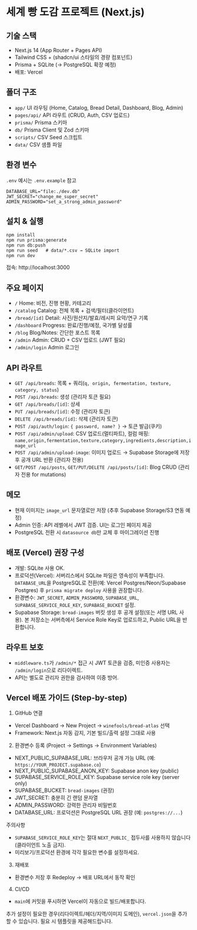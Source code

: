 # 세계 빵 도감 프로젝트 (Next.js)

## 기술 스택
- Next.js 14 (App Router + Pages API)
- Tailwind CSS + (shadcn/ui 스타일의 경량 컴포넌트)
- Prisma + SQLite (→ PostgreSQL 확장 예정)
- 배포: Vercel

## 폴더 구조
- `app/` UI 라우팅 (Home, Catalog, Bread Detail, Dashboard, Blog, Admin)
- `pages/api/` API 라우트 (CRUD, Auth, CSV 업로드)
- `prisma/` Prisma 스키마
- `db/` Prisma Client 및 Zod 스키마
- `scripts/` CSV Seed 스크립트
- `data/` CSV 샘플 파일

## 환경 변수
`.env` 예시는 `.env.example` 참고
```
DATABASE_URL="file:./dev.db"
JWT_SECRET="change_me_super_secret"
ADMIN_PASSWORD="set_a_strong_admin_password"
```

## 설치 & 실행
```
npm install
npm run prisma:generate
npm run db:push
npm run seed   # data/*.csv → SQLite import
npm run dev
```

접속: http://localhost:3000

## 주요 페이지
- `/` Home: 비전, 진행 현황, 카테고리
- `/catalog` Catalog: 전체 목록 + 검색/필터(클라이언트)
- `/bread/[id]` Detail: 사진/원산지/발효/레시피 요약/연구 기록
- `/dashboard` Progress: 완료/진행/예정, 국가별 달성률
- `/blog` Blog/Notes: 간단한 포스트 목록
- `/admin` Admin: CRUD + CSV 업로드 (JWT 필요)
- `/admin/login` Admin 로그인

## API 라우트
- `GET /api/breads`: 목록 + 쿼리(`q, origin, fermentation, texture, category, status`)
- `POST /api/breads`: 생성 (관리자 토큰 필요)
- `GET /api/breads/[id]`: 상세
- `PUT /api/breads/[id]`: 수정 (관리자 토큰)
- `DELETE /api/breads/[id]`: 삭제 (관리자 토큰)
- `POST /api/auth/login`: `{ password, name? }` → 토큰 발급(쿠키)
- `POST /api/admin/upload`: CSV 업로드(멀티파트), 컬럼 매핑: `name,origin,fermentation,texture,category,ingredients,description,image_url`
- `POST /api/admin/upload-image`: 이미지 업로드 → Supabase Storage에 저장 후 공개 URL 반환 (관리자 전용)
- `GET/POST /api/posts`, `GET/PUT/DELETE /api/posts/[id]`: Blog CRUD (관리자 전용 for mutations)

## 메모
- 현재 이미지는 `image_url` 문자열로만 저장 (추후 Supabase Storage/S3 연동 예정)
- Admin 인증: API 레벨에서 JWT 검증. UI는 로그인 페이지 제공
- PostgreSQL 전환 시 `datasource db`만 교체 후 마이그레이션 진행

## 배포 (Vercel) 권장 구성
- 개발: SQLite 사용 OK.
- 프로덕션(Vercel): 서버리스에서 SQLite 파일은 영속성이 부족합니다. `DATABASE_URL`을 PostgreSQL로 전환(예: Vercel Postgres/Neon/Supabase Postgres) 후 `prisma migrate deploy` 사용을 권장합니다.
- 환경변수: `JWT_SECRET`, `ADMIN_PASSWORD`, `SUPABASE_URL`, `SUPABASE_SERVICE_ROLE_KEY`, `SUPABASE_BUCKET` 설정.
- Supabase Storage: `bread-images` 버킷 생성 후 공개 설정(또는 서명 URL 사용). 본 저장소는 서버측에서 Service Role Key로 업로드하고, Public URL을 반환합니다.

## 라우트 보호
- `middleware.ts`가 `/admin/*` 접근 시 JWT 토큰을 검증, 미인증 사용자는 `/admin/login`으로 리다이렉트.
- API는 별도로 관리자 권한을 검사하여 이중 방어.

## Vercel 배포 가이드 (Step-by-step)
1) GitHub 연결
- Vercel Dashboard → New Project → `winefools/bread-atlas` 선택
- Framework: Next.js 자동 감지, 기본 빌드/출력 설정 그대로 사용

2) 환경변수 등록 (Project → Settings → Environment Variables)
- NEXT_PUBLIC_SUPABASE_URL: 브라우저 공개 가능 URL (예: `https://YOUR_PROJECT.supabase.co`)
- NEXT_PUBLIC_SUPABASE_ANON_KEY: Supabase anon key (public)
- SUPABASE_SERVICE_ROLE_KEY: Supabase service role key (server only)
- SUPABASE_BUCKET: `bread-images` (권장)
- JWT_SECRET: 충분히 긴 랜덤 문자열
- ADMIN_PASSWORD: 강력한 관리자 비밀번호
- DATABASE_URL: 프로덕션은 PostgreSQL URL 권장 (예: `postgres://...`)

주의사항
- `SUPABASE_SERVICE_ROLE_KEY`는 절대 `NEXT_PUBLIC_` 접두사를 사용하지 않습니다(클라이언트 노출 금지).
- 미리보기/프로덕션 환경에 각각 필요한 변수를 설정하세요.

3) 재배포
- 환경변수 저장 후 Redeploy → 배포 URL에서 동작 확인

4) CI/CD
- `main`에 커밋을 푸시하면 Vercel이 자동으로 빌드/배포합니다.

추가 설정이 필요한 경우(리다이렉트/헤더/지역/이미지 도메인), `vercel.json`을 추가할 수 있습니다. 필요 시 템플릿을 제공해드립니다.
